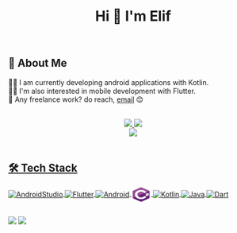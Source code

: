 ### 


<h1 align="center"> Hi 👋 I'm Elif </h1>
<br>

<h2 align="left">📍 About Me</h2>

👩‍💻 I am currently developing android applications with Kotlin.
<br>
🙌🏻 I'm also interested in mobile development with Flutter.
<br>
💼 Any freelance work? do reach, [email](mailto:elifoksas2@gmail.com) 😊
<br>
<br>


<div align="center">
<a href="https://github.com/elifoksas">  

<img height="180em" src="https://github-readme-stats.vercel.app/api/top-langs/?username=elifoksas&layout=compact&langs_count=7&theme=dracula"/>
<img height="180em" src="https://github-readme-stats.vercel.app/api?username=elifoksas&show_icons=true&theme=dracula&include_all_commits=true&count_private=true"/>  

</div>
  
<div align="center">
<img height="180em" src="https://streak-stats.demolab.com?user=elifoksas&theme=dracula"/>

</div>
  <br>
  
<h2>🛠  Tech Stack</h2>
<div style="display: inline_block">
<img align="center" alt="AndroidStudio" height="30" width="40" src="https://cdn.jsdelivr.net/gh/devicons/devicon/icons/androidstudio/androidstudio-original.svg"> 
<img align="center" alt="Flutter" height="30" width="40" src="https://cdn.jsdelivr.net/gh/devicons/devicon/icons/flutter/flutter-original.svg" />
<img align="center" alt="Android" height="30" width="40" src="https://cdn.jsdelivr.net/gh/devicons/devicon/icons/android/android-original.svg">  
<img align="center" alt="Csharp" height="30" width="40" src="https://raw.githubusercontent.com/devicons/devicon/master/icons/csharp/csharp-original.svg">
<img align="center" alt="Kotlin" height="30" width="40" src="https://cdn.jsdelivr.net/gh/devicons/devicon/icons/kotlin/kotlin-original.svg" />  
<img align="center" alt="Java" height="30" width="40" src="https://cdn.jsdelivr.net/gh/devicons/devicon/icons/java/java-original.svg" /> 
<img align="center" alt="Dart" height="30" width="40" src="https://cdn.jsdelivr.net/gh/devicons/devicon/icons/dart/dart-original.svg" /> 




 
</div>

  ##  
<div>   
<a href="https://www.linkedin.com/in/elif-oksas/" target="_blank"><img src="https://img.shields.io/badge/-LinkedIn-%230077B5?style=for-the-badge&logo=linkedin&logoColor=white" target="_blank"></a> <a href="https://medium.com/@elifoksas"><img src="https://img.shields.io/badge/medium-9146FF.svg?style=for-the-badge&logo=medium&logoColor=white"></a>
</div>    
  
 ##
  

